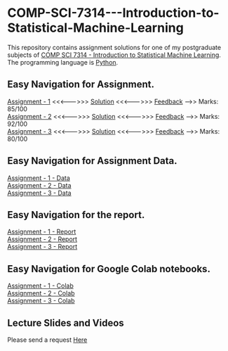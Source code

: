 # COMP-SCI-7314---Introduction-to-Statistical-Machine-Learning
This repository contains assignment solutions for one of my postgraduate subjects of [COMP SCI 7314 - Introduction to Statistical Machine Learning](https://www.adelaide.edu.au/course-outlines/109780/). The programming language is [Python](https://www.python.org/).  

## Easy Navigation for Assignment.  
[Assignment - 1](https://github.com/Vanditg/COMP-SCI-7314---Introduction-to-Statistical-Machine-Learning/tree/master/Assignment%20-%201/Problem) <<<--->>> [Solution](https://github.com/Vanditg/COMP-SCI-7314---Introduction-to-Statistical-Machine-Learning/tree/master/Assignment%20-%201/Code) <<<--->>> [Feedback](https://github.com/Vanditg/COMP-SCI-7314---Introduction-to-Statistical-Machine-Learning/tree/master/Assignment%20-%201/Feedback) -->> Marks: 85/100  
[Assignment - 2](https://github.com/Vanditg/COMP-SCI-7314---Introduction-to-Statistical-Machine-Learning/tree/master/Assignment%20-%202/Problem) <<<--->>> [Solution](https://github.com/Vanditg/COMP-SCI-7314---Introduction-to-Statistical-Machine-Learning/tree/master/Assignment%20-%202/Code) <<<--->>> [Feedback](https://github.com/Vanditg/COMP-SCI-7314---Introduction-to-Statistical-Machine-Learning/tree/master/Assignment%20-%202/Feedback) -->> Marks: 92/100  
[Assignment - 3](https://github.com/Vanditg/COMP-SCI-7314---Introduction-to-Statistical-Machine-Learning/blob/master/Assignment%20-%203/Problem) <<<--->>> [Solution](https://github.com/Vanditg/COMP-SCI-7314---Introduction-to-Statistical-Machine-Learning/tree/master/Assignment%20-%203/Code) <<<--->>> [Feedback](https://github.com/Vanditg/COMP-SCI-7314---Introduction-to-Statistical-Machine-Learning/tree/master/Assignment%20-%203/Feedback) -->> Marks: 80/100  

## Easy Navigation for Assignment Data.  
[Assignment - 1 - Data](https://github.com/Vanditg/COMP-SCI-7314---Introduction-to-Statistical-Machine-Learning/tree/master/Assignment%20-%201/Data)  
[Assignment - 2 - Data](https://github.com/Vanditg/COMP-SCI-7314---Introduction-to-Statistical-Machine-Learning/tree/master/Assignment%20-%202/Data)  
[Assignment - 3 - Data](https://github.com/Vanditg/COMP-SCI-7314---Introduction-to-Statistical-Machine-Learning/tree/master/Assignment%20-%203/Data)  

## Easy Navigation for the report. 
[Assignment - 1 - Report](https://github.com/Vanditg/COMP-SCI-7314---Introduction-to-Statistical-Machine-Learning/tree/master/Assignment%20-%201/Report)  
[Assignment - 2 - Report](https://github.com/Vanditg/COMP-SCI-7314---Introduction-to-Statistical-Machine-Learning/tree/master/Assignment%20-%202/Report)  
[Assignment - 3 - Report](https://github.com/Vanditg/COMP-SCI-7314---Introduction-to-Statistical-Machine-Learning/blob/master/Assignment%20-%203/Report)  

## Easy Navigation for Google Colab notebooks. 
[Assignment - 1 - Colab](https://colab.research.google.com/drive/1La93rkK5yTCS4k54PJ8XzhWl9VSw2hl5?usp=sharing)  
[Assignment - 2 - Colab](https://colab.research.google.com/drive/1JR6UzXxQQTvAnMlhsKHNNoViBnWZ0KRL?usp=sharing)  
[Assignment - 3 - Colab](https://colab.research.google.com/drive/1akGgLQ4VqSHSPbP318xmKgQqprmnKs9D?usp=sharing)  

## Lecture Slides and Videos  
Please send a request [Here](https://shorturl.at/hiBEH)  